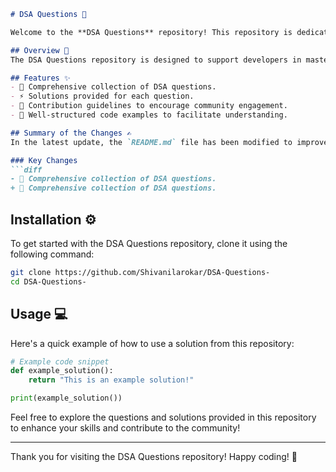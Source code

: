 ```markdown
# DSA Questions 🚀

Welcome to the **DSA Questions** repository! This repository is dedicated to providing developers with a wide range of data structures and algorithms questions and their solutions. Whether you are preparing for interviews or enhancing your coding skills, this repository serves as a valuable resource.

## Overview 🌟
The DSA Questions repository is designed to support developers in mastering data structures and algorithms through a variety of questions and their solutions.

## Features ✨
- 📖 Comprehensive collection of DSA questions.
- ⚡ Solutions provided for each question.
- 🤝 Contribution guidelines to encourage community engagement.
- 🔧 Well-structured code examples to facilitate understanding.

## Summary of the Changes ✍️
In the latest update, the `README.md` file has been modified to improve clarity and provide a more streamlined structure. The following changes were made:

### Key Changes
```diff
- 📖 Comprehensive collection of DSA questions.
+ 📖 Comprehensive collection of DSA questions.
```

## Installation ⚙️
To get started with the DSA Questions repository, clone it using the following command:
```bash
git clone https://github.com/Shivanilarokar/DSA-Questions-
cd DSA-Questions-
```

## Usage 💻
Here's a quick example of how to use a solution from this repository:
```python
# Example code snippet
def example_solution():
    return "This is an example solution!"

print(example_solution())
```

Feel free to explore the questions and solutions provided in this repository to enhance your skills and contribute to the community!

---

Thank you for visiting the DSA Questions repository! Happy coding! 🎉
```